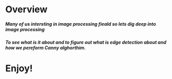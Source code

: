 # Overview

##### Many of us intersting in image processing fieald so lets dig deep into image processing 

##### To see what is it about and to figure out what is edge detection about and how we pereform Canny alghorthim.


# Enjoy!


